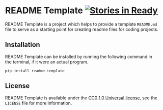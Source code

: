# README Template [![Stories in Ready](https://badge.waffle.io/ExcaliburZero/readme-template.svg?label=ready&title=Ready)](http://waffle.io/ExcaliburZero/readme-template)
README Template is a project which helps to provide a template `README.md` file to serve as a starting point for creating readme files for coding projects.

## Installation
README Template can be installed by running the following command in the terminal, if it were an actual program.

```
pip install readme-template
```

## License
README Template is available under the [CC0 1.0 Universal license](https://creativecommons.org/publicdomain/zero/1.0/), see the `LICENSE` file for more information.

